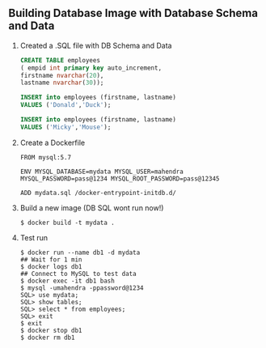## Building Database Image with Database Schema and Data

1. Created a .SQL file with DB Schema and Data

    ```sql
    CREATE TABLE employees
    ( empid int primary key auto_increment,
    firstname nvarchar(20),
    lastname nvarchar(30));

    INSERT into employees (firstname, lastname)
    VALUES ('Donald','Duck');

    INSERT into employees (firstname, lastname)
    VALUES ('Micky','Mouse');
    ```

2.  Create a Dockerfile

    ```
    FROM mysql:5.7

    ENV MYSQL_DATABASE=mydata MYSQL_USER=mahendra MYSQL_PASSWORD=pass@1234 MYSQL_ROOT_PASSWORD=pass@12345 

    ADD mydata.sql /docker-entrypoint-initdb.d/
    ```

3.  Build a new image (DB SQL wont run now!)

    ```
    $ docker build -t mydata . 
    ```

4.  Test run

    ```
    $ docker run --name db1 -d mydata
    ## Wait for 1 min
    $ docker logs db1
    ## Connect to MySQL to test data
    $ docker exec -it db1 bash
    $ mysql -umahendra -ppassword@1234 
    SQL> use mydata;
    SQL> show tables;
    SQL> select * from employees;
    SQL> exit
    $ exit
    $ docker stop db1
    $ docker rm db1
    ```